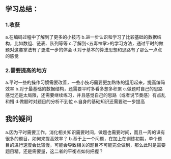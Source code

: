 ## 学习总结：

### 1.收获
  a.在编码过程中了解到了更多的小技巧
  b.进一步认识和学习了比较基础的数据结构，比如数组、链表、队列等等
  c.了解到<五毒神掌>的学习方法，通过平时的做题对这套掌法有了更进一步的体会
  d.对于基本的算法思想和思路有了那么一点点的感觉
  
### 2.需要提高的地方
  a.平时一些的操作习惯需要改善，一些小技巧需要更加熟练的运用起来，提高编码效率
  b.对于最基础的数据结构，还需要平时多看多想多积累
  c.做题时自己的思路感觉还是太局限，还需要继续练习，并且感觉自己的思路（或者说节奏感）有点乱和懵
  d.做题时对题目的分析不到位
  e.自身的基础知识还需要进一步提高
  
  
  
##  我的疑问
  a.因为平时需要工作，消化相关知识需要时间，做题也需要时间，而且一周的课有很多的题目，如何来提高效率？
  b.基于上一个问题，在加上在训练初期，单个题目的进行速度会比较慢，可能会导致相关的题目不可能完全做到，那么此时是需要题目精，还是需要量，这二者的平衡点如何把握？